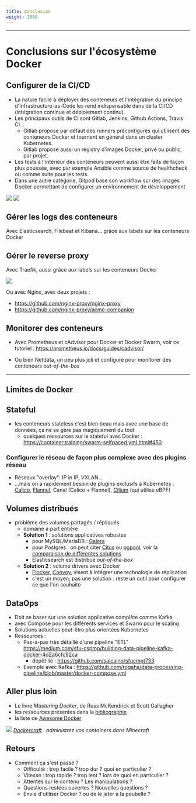 ```yaml
---
title: Conclusion
weight: 1080
---
```


<!-- # Docker en production -->

---

# Conclusions sur l'écosystème Docker

## Configurer de la CI/CD

- La nature facile à déployer des conteneurs et l'intégration du principe d'Infrastructure-as-Code les rend indispensable dans de la CI/CD (intégration continue et déploiement continu).
- Les principaux outils de CI sont Gitlab, Jenkins, Github Actions, Travis CI…
  - Gitlab propose par défaut des runners préconfigurés qui utilisent des conteneurs Docker et tournent en général dans un cluster Kubernetes.
  - Gitlab propose aussi un registry d'images Docker, privé ou public, par projet.
- Les tests à l'intérieur des conteneurs peuvent aussi être faits de façon plus poussée, avec par exemple Ansible comme source de healthcheck ou comme suite pour les tests.
- Dans une autre catégorie, Gitpod base son workflow sur des images Docker permettant de configurer un environnement de développement

![](../../images/devops/gitlab_workflow_example.png)
![](../../images/devops/pipeline_status.png)

## Gérer les logs des conteneurs

Avec Elasticsearch, Filebeat et Kibana… grâce aux labels sur les conteneurs Docker

## Gérer le reverse proxy

Avec Traefik, aussi grâce aux labels sur les conteneurs Docker

![](../../images/docker/traefik-architecture.png)

Ou avec Nginx, avec deux projets :

- https://github.com/nginx-proxy/nginx-proxy
- https://github.com/nginx-proxy/acme-companion

## Monitorer des conteneurs

- Avec Prometheus et cAdvisor pour Docker et Docker Swarm, voir ce tutoriel : <https://prometheus.io/docs/guides/cadvisor/>

- Ou bien Netdata, un peu plus joli et configuré pour monitorer des conteneurs _out-of-the-box_

<!-- ## Tests sur des conteneurs

- Ansible ou un autre outil comme source de healthcheck -->

---

<!-- # Exemples de cas pratiques :

Présentation d'un workflow Docker, du développement à la production -->

## Limites de Docker

## Stateful

- les conteneurs stateless c'est bien beau mais avec une base de données, ça ne se gère pas magiquement du tout
  - quelques ressources sur le stateful avec Docker : <https://container.training/swarm-selfpaced.yml.html#450>

### Configurer le réseau de façon plus complexe avec des plugins réseau

- Réseaux "overlay": IP in IP, VXLAN…
- …mais on a rapidement besoin de plugins exclusifs à Kubernetes : [Calico](https://github.com/projectcalico/calico), [Flannel](https://github.com/coreos/flannel/), Canal (Calico + Flannel), [Cilium](https://github.com/cilium/cilium) (qui utilise eBPF)

<!-- (parenthèse systemd : docker daemon et systemd en cocurrence pour être tous les deux des process d'init : pas possible de lancer un conteneur depuis systemd) (2e parenthèse : pid 1) -->

## Volumes distribués

- problème des volumes partagés / répliqués
  - domaine à part entière
  - **Solution 1** : solutions applicatives robustes
    - pour MySQL/MariaDB : [Galera](https://mariadb.com/kb/en/what-is-mariadb-galera-cluster/)
    - pour Postgres : on peut citer [Citus](https://hub.docker.com/r/citusdata/citus/) ou [pgpool](https://hub.docker.com/r/bitnami/pgpool/), voir la [comparaison de différentes solutions](https://wiki.postgresql.org/wiki/Replication,_Clustering,_and_Connection_Pooling)
    - Elasticsearch est distribué _out-of-the-box_
  - **Solution 2** : volume drivers avec Docker
    - [Flocker](https://flocker.readthedocs.io/en/latest/docker-integration/tutorial-swarm-compose.html), [Convoy](https://github.com/rancher/convoy), visent à intégrer une technologie de réplication
    - c'est un moyen, pas une solution : reste un outil pour configurer ce que l'on souhaite

## DataOps
- Doit se baser sur une solution applicative complète comme Kafka
- avec Compose pour les différents services et Swarm pour le scaling
- Solutions actuelles peut-être plus orientées Kubernetes
- Ressources :
    - Pas-à-pas très détaillé d'une pipeline "ETL" https://medium.com/sfu-cspmp/building-data-pipeline-kafka-docker-4d2a6cfc92ca
      - dépôt lié : https://github.com/salcaino/sfucmpt733
    - Exemple avec Kafka : https://github.com/rogaha/data-processing-pipeline/blob/master/docker-compose.yml

## Aller plus loin

- Le livre _Mastering Docker_, de Russ McKendrick et Scott Gallagher
- les ressources présentes dans la [bibliographie](../../bibliographie)
- la liste de [Awesome Docker](https://github.com/veggiemonk/awesome-docker)

![](../../images/dockercraft.gif)
_[Dockercraft](https://github.com/docker/dockercraft) : administrez vos containers dans Minecraft_

## Retours

- Comment ça s'est passé ?
  - Difficulté : trop facile ? trop dur ? quoi en particulier ?
  - Vitesse : trop rapide ? trop lent ? lors de quoi en particulier ?
  - Attentes sur le contenu ? Les manipulations ?
  - Questions restées ouvertes ? Nouvelles questions ?
  - Envie d'utiliser Docker ? ou de le jeter à la poubelle ?
